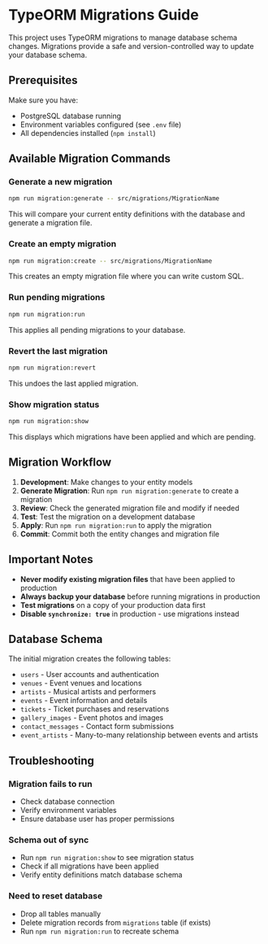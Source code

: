 # TypeORM Migrations Guide

This project uses TypeORM migrations to manage database schema changes. Migrations provide a safe and version-controlled way to update your database schema.

## Prerequisites

Make sure you have:
- PostgreSQL database running
- Environment variables configured (see `.env` file)
- All dependencies installed (`npm install`)

## Available Migration Commands

### Generate a new migration
```bash
npm run migration:generate -- src/migrations/MigrationName
```
This will compare your current entity definitions with the database and generate a migration file.

### Create an empty migration
```bash
npm run migration:create -- src/migrations/MigrationName
```
This creates an empty migration file where you can write custom SQL.

### Run pending migrations
```bash
npm run migration:run
```
This applies all pending migrations to your database.

### Revert the last migration
```bash
npm run migration:revert
```
This undoes the last applied migration.

### Show migration status
```bash
npm run migration:show
```
This displays which migrations have been applied and which are pending.

## Migration Workflow

1. **Development**: Make changes to your entity models
2. **Generate Migration**: Run `npm run migration:generate` to create a migration
3. **Review**: Check the generated migration file and modify if needed
4. **Test**: Test the migration on a development database
5. **Apply**: Run `npm run migration:run` to apply the migration
6. **Commit**: Commit both the entity changes and migration file

## Important Notes

- **Never modify existing migration files** that have been applied to production
- **Always backup your database** before running migrations in production
- **Test migrations** on a copy of your production data first
- **Disable `synchronize: true`** in production - use migrations instead

## Database Schema

The initial migration creates the following tables:
- `users` - User accounts and authentication
- `venues` - Event venues and locations
- `artists` - Musical artists and performers
- `events` - Event information and details
- `tickets` - Ticket purchases and reservations
- `gallery_images` - Event photos and images
- `contact_messages` - Contact form submissions
- `event_artists` - Many-to-many relationship between events and artists

## Troubleshooting

### Migration fails to run
- Check database connection
- Verify environment variables
- Ensure database user has proper permissions

### Schema out of sync
- Run `npm run migration:show` to see migration status
- Check if all migrations have been applied
- Verify entity definitions match database schema

### Need to reset database
- Drop all tables manually
- Delete migration records from `migrations` table (if exists)
- Run `npm run migration:run` to recreate schema
